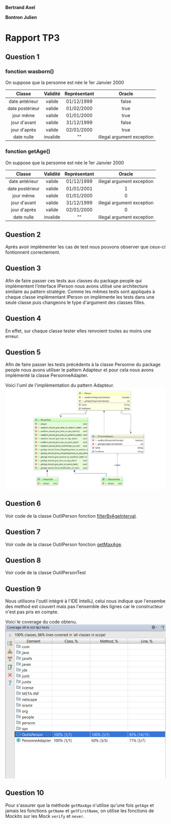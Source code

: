 **Bertrand Axel**

**Bontron Julien**

# Rapport TP3

## Question 1

### fonction wasborn()
On suppose que la personne est née le 1er Janvier 2000

| Classe          | Validité | Représentant | Oracle                     |
|:---------------:|:--------:|:------------:|:--------------------------:|
| date antérieur  | valide   | 01/12/1999   | false                      |
| date postérieur | valide   | 01/02/2000   | true                       |
| jour même       | valide   | 01/01/2000   | true                       |
| jour d'avant    | valide   | 31/12/1999   | false                      |
| jour d'après    | valide   | 02/01/2000   | true                       |
| date nulle      | invalide | ""           | illegal argument exception |

### fonction getAge()
On suppose que la personne est née le 1er Janvier 2000

| Classe          | Validité | Représentant | Oracle                     |
|:---------------:|:--------:|:------------:|:--------------------------:|
| date antérieur  | valide   | 01/12/1999   | illegal argument exception |
| date postérieur | valide   | 01/01/2001   | 1                          |
| jour même       | valide   | 01/01/2000   | 0                          |
| jour d'avant    | valide   | 31/12/1999   | illegal argument exception |
| jour d'après    | valide   | 02/01/2000   | 0                          |
| date nulle      | invalide | ""           | illegal argument exception |

## Question 2

Après avoir implémenter les cas de test nous pouvons observer que ceux-ci fontionnent correctement. 

## Question 3 

Afin de faire passer ces tests aux classes du package people qui implémentent l’interface IPerson nous avons utilisé une architecture similaire au pattern
stratégie. Comme les mêmes tests sont appliqués à chaque classe implémentant IPerson on implémente les tests dans une seule classe puis changeons le type
d'argument des classes filles. 

## Question 4

En effet, sur chaque classe tester elles renvoient toutes au moins une erreur.

## Question 5

Afin de faire passer les tests précédents à la classe Personne du package people nous avons utiliser le pattern Adapteur et pour cela nous avons implémenté
la classe PersonneAdapter. 

Voici l'uml de l'implémentation du pattern Adapteur.
![uml Adapteur](images/UML.png)

## Question 6

Voir code de la classe OutilPerson fonction [filterByAgeInterval](/src/main/java/OutilsPerson.java#L12).

## Question 7

Voir code de la classe OutilPerson fonction [getMaxAge](/src/main/java/OutilsPerson.java#L26).

## Question 8

Voir code de la classe OutilPersonTest 

## Question 9

Nous utilisons l'outil intégré à l'IDE IntelliJ, celui nous indique que l'ensembe des method est couvert mais pas l'ensemble des lignes car le constructeur 
n'est pas pris en compte. 

Voici le coverage du code obtenu. 
![code coverage](images/coverage.png)

## Question 10

Pour s'assurer que la méthode `getMaxAge` n'utilise qu'une fois `getAge` et jamais les fonctions `getName` et 
`getFirstName`, on utilise les fonctions de Mockito sur les Mock `verify` et `never`.